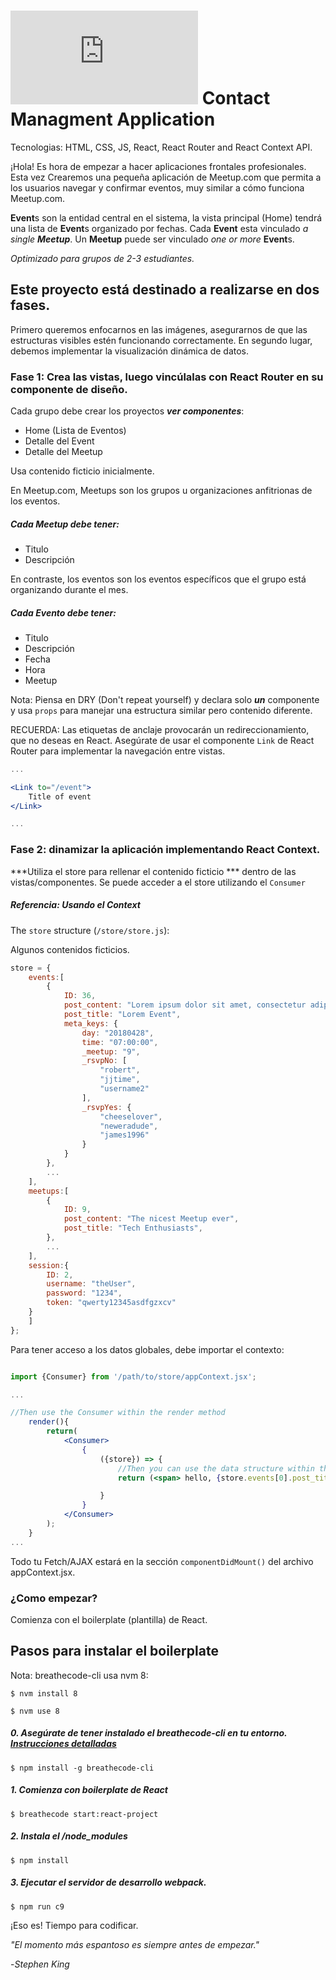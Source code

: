 # ![alt text](https://assets.breatheco.de/apis/img/images.php?blob&random&cat=icon&tags=breathecode,32) Contact Managment Application

Tecnologias: HTML, CSS, JS, React, React Router and React Context API.

¡Hola! Es hora de empezar a hacer aplicaciones frontales profesionales. Esta vez
Crearemos una pequeña aplicación de Meetup.com que permita a los usuarios navegar y confirmar eventos, muy similar a cómo funciona Meetup.com.

**Event**s  son la entidad central en el sistema, la vista principal (Home) tendrá una lista de **Event**s organizado por fechas.
Cada **Event** esta vinculado _a single **Meetup**_.
Un **Meetup** puede ser vinculado _one or more_ **Event**s.

_Optimizado para grupos de 2-3 estudiantes._

## Este proyecto está destinado a realizarse en dos fases.

Primero queremos enfocarnos en las imágenes, asegurarnos de que las estructuras visibles estén funcionando correctamente.
En segundo lugar, debemos implementar la visualización dinámica de datos.

### Fase 1: Crea las vistas, luego vincúlalas con React Router en su componente de diseño.

Cada grupo debe crear los proyectos ***ver componentes***:
- Home (Lista de Eventos)
- Detalle del Event
- Detalle del Meetup

Usa contenido ficticio inicialmente.

En Meetup.com, Meetups son los grupos u organizaciones anfitrionas de los eventos.

##### Cada Meetup debe tener:
- Titulo
- Descripción


En contraste, los eventos son los eventos específicos que el grupo está organizando durante el mes.

##### Cada Evento debe tener:
- Titulo
- Descripción
- Fecha
- Hora
- Meetup



Nota: Piensa en DRY (Don't repeat yourself) y declara solo ***un*** componente y usa ```props``` para manejar una estructura similar pero contenido diferente.

RECUERDA: Las etiquetas de anclaje provocarán un redireccionamiento, que no deseas en React. Asegúrate de usar el componente ``` Link ``` de React Router para implementar la navegación entre vistas.

```jsx
...

<Link to="/event">
	Title of event
</Link>

...
```


### Fase 2: dinamizar la aplicación implementando React Context.

***Utiliza el store para rellenar el contenido ficticio *** dentro de las vistas/componentes. Se puede acceder a el store utilizando el ```Consumer```

##### Referencia: Usando el Context

The `store` structure (```/store/store.js```):

Algunos contenidos ficticios.

```javascript
store = {
    events:[
        {
            ID: 36,
            post_content: "Lorem ipsum dolor sit amet, consectetur adipiscing elit. Sed nec libero consectetur risus vehicula interdum eu at elit. Proin a commodo erat, eu molestie ipsum. Aliquam tristique nunc a est tristique, et convallis risus ullamcorper. Fusce nec massa ac enim pellentesque ornare. Pellentesque non sapien varius, pellentesque tellus sit amet, facilisis justo. Duis rhoncus nunc id elementum dapibus. Sed dictum lacinia vestibulum.",
            post_title: "Lorem Event",
            meta_keys: {
                day: "20180428",
                time: "07:00:00",
                _meetup: "9",
                _rsvpNo: [
                    "robert",
                    "jjtime",
                    "username2"
                ],
                _rsvpYes: {
                    "cheeselover",
                    "neweradude",
                    "james1996"
                }
            }
        },
        ...
    ],
    meetups:[
        {
            ID: 9,
            post_content: "The nicest Meetup ever",
            post_title: "Tech Enthusiasts",
        },
        ...
    ],
    session:{
        ID: 2,
        username: "theUser",
        password: "1234",
        token: "qwerty12345asdfgzxcv"
    }
    ]
};
```

Para tener acceso a los datos globales, debe importar el contexto:
```jsx

import {Consumer} from '/path/to/store/appContext.jsx';

...

//Then use the Consumer within the render method
    render(){
        return(
            <Consumer>
                {
                    ({store}) => {
                        //Then you can use the data structure within the store into your return
                        return (<span> hello, {store.events[0].post_title} </span>);

                    }
                }
            </Consumer>
        );
    }
...

```

Todo tu Fetch/AJAX estará en la sección ```componentDidMount()``` del archivo appContext.jsx.

### ¿Como empezar?

Comienza con el boilerplate (plantilla) de React.

## Pasos para instalar el boilerplate

Nota: breathecode-cli usa nvm 8:

```$ nvm install 8```

```$ nvm use 8```

##### 0. Asegúrate de tener instalado el breathecode-cli en tu entorno. [Instrucciones detalladas](https://www.npmjs.com/package/@breathecode/breathecode-cli)
```
$ npm install -g breathecode-cli
````

##### 1. Comienza con boilerplate de React
```
$ breathecode start:react-project
```
##### 2. Instala el /node_modules
```
$ npm install
```
##### 3. Ejecutar el servidor de desarrollo webpack.
```
$ npm run c9
```

¡Eso es! Tiempo para codificar.

_"El momento más espantoso es siempre antes de empezar."_

-_Stephen King_

